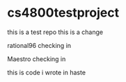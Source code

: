 # cs4800testproject
this is a test repo
this is a change

rational96 checking in

Maestro checking in

this is code i wrote in haste